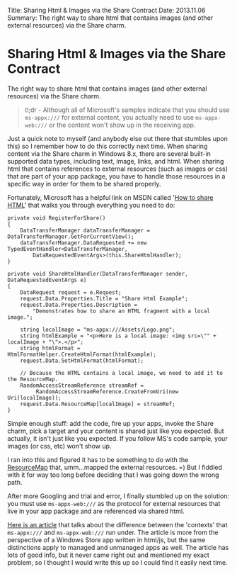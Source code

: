 Title: Sharing Html & Images via the Share Contract
Date: 2013.11.06
Summary: The right way to share html that contains images (and other external resources) via the Share charm.

<div class="hero-unit">
<h1>Sharing Html & Images via the Share Contract</h1>
<p>The right way to share html that contains images (and other external resources) via the Share charm.</p>
</div>

> tl;dr - Although all of Microsoft's samples indicate that you should use `ms-appx:///` for external content, you actually need to use `ms-appx-web:///` or the content won't show up in the receiving app.

Just a quick note to myself (and anybody else out there that stumbles upon this) so I remember how to do this correctly next time. When sharing content via the Share charm in Windows 8.x, there are several built-in supported data types, including text, image, links, and html. When sharing html that contains references to external resources (such as images or css) that are part of your app package, you have to handle those resources in a specific way in order for them to be shared properly.

Fortunately, Microsoft has a helpful link on MSDN called '[How to share HTML][msdn]' that walks you through everything you need to do:

<pre><code class="csharp"><span class="keyword">private</span> <span class="keyword">void</span> RegisterForShare()
{
    DataTransferManager dataTransferManager = DataTransferManager.GetForCurrentView();
    dataTransferManager.DataRequested += <span class="keyword">new</span> TypedEventHandler&lt;DataTransferManager, 
        DataRequestedEventArgs&gt;(<span class="keyword">this</span>.ShareHtmlHandler);
}

<span class="keyword">private</span> <span class="keyword">void</span> ShareHtmlHandler(DataTransferManager sender, DataRequestedEventArgs e)
{
    DataRequest request = e.Request;
    request.Data.Properties.Title = <span class="string">&quot;Share Html Example&quot;</span>;
    request.Data.Properties.Description = 
        <span class="string">&quot;Demonstrates how to share an HTML fragment with a local image.&quot;</span>;

    <span class="keyword">string</span> localImage = <span class="string">&quot;ms-appx:///Assets/Logo.png&quot;</span>;
    <span class="keyword">string</span> htmlExample = <span class="string">&quot;&lt;p&gt;Here is a local image: &lt;img src=\&quot;&quot;</span> + localImage + <span class="string">&quot;\&quot;&gt;.&lt;/p&gt;&quot;</span>;
    <span class="keyword">string</span> htmlFormat = HtmlFormatHelper.CreateHtmlFormat(htmlExample);
    request.Data.SetHtmlFormat(htmlFormat);

    <span class="comment">// Because the HTML contains a local image, we need to add it to the ResourceMap.</span>
    RandomAccessStreamReference streamRef = 
         RandomAccessStreamReference.CreateFromUri(<span class="keyword">new</span> Uri(localImage));
    request.Data.ResourceMap[localImage] = streamRef;
}
</code></pre>

Simple enough stuff: add the code, fire up your apps, invoke the Share charm, pick a target and your content is shared just like you expected. But actually, it isn't just like you expected. If you follow MS's code sample, your images (or css, etc) won't show up.

I ran into this and figured it has to be something to do with the [ResourceMap] that, umm...mapped the external resources. =) But I fiddled with it for way too long before deciding that I was going down the wrong path.

After more Googling and trial and error, I finally stumbled up on the solution: you must use `ms-appx-web:///` as the protocol for external resources that live in your app package and are referenced via shared html.

[Here is an article][contexts] that talks about the difference between the 'contexts' that `ms-appx:///` and `ms-appx-web:///` run under. The article is more from the perspective of a Windows Store app written in html/js, but the same distinctions apply to managed and unmanaged apps as well. The article has lots of good info, but it never came right out and mentioned my exact problem, so I thought I would write this up so I could find it easily next time.


[msdn]: http://msdn.microsoft.com/en-us/library/windows/apps/hh973055.aspx
[ResourceMap]: http://msdn.microsoft.com/en-us/library/windows/apps/windows.applicationmodel.datatransfer.datapackage.resourcemap.aspx
[contexts]: http://www.jasonfollas.com/blog/post/2012/07/09/Metro-Introducing-the-Local-and-Web-Contexts.aspx